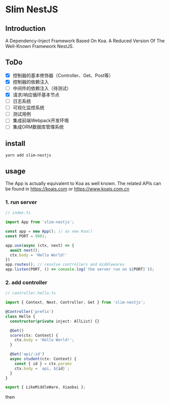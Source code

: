 # Slim NestJS

## Introduction

A Dependency-Inject Framework Based On Koa. A Reduced Version Of The Well-Known Framework NestJS.

## ToDo
- [x] 控制器的基本修饰器（Controller、Get、Post等）
- [x] 控制器的依赖注入
- [ ] 中间件的依赖注入（待测试）
- [x] 请求/响应循环基本节点
- [ ] 日志系统
- [ ] 可视化监控系统
- [ ] 测试用例
- [ ] 集成前端Webpack开发环境
- [ ] 集成ORM数据库管理系统

## install

```
yarn add slim-nestjs
```

## usage

The App is actually equivalent to Koa as well known. The related  APIs can be found in https://koajs.com or https://www.koajs.com.cn

### 1. run server

```ts
// index.ts

import App from 'slim-nestjs';

const app = new App(); // as new Koa()
const PORT = 9001;

app.use(async (ctx, next) => {
  await next();
  ctx.body = 'Hello World!'
})
app.routes(); // resolve controllers and middlewares 
app.listen(PORT, () => console.log(`the server run on ${PORT}`));

```

### 2. add controller

```ts
// controller.hello.ts

import { Context, Next, Controller, Get } from 'slim-nestjs';

@Controller('prefix')
class Hello {
  constructor(private inject: AllList) {}

  @Get()
  score(ctx: Context) {
    ctx.body = 'Hello World!';
  }

  @Get('api/:id')
  async student(ctx: Context) {
    const { id } = ctx.params
    ctx.body = `api, ${id}`;
  }
}

export { LikeMiddleWare, Xiaobai };

```

then 